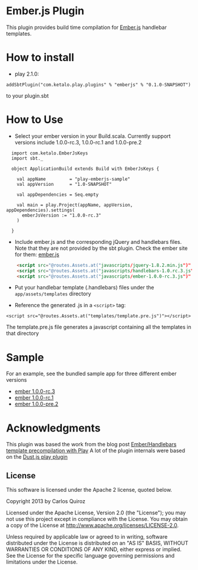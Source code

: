 # Ember.js Plugin

This plugin provides build time compilation for [Ember.js](https://github.com/emberjs/ember.js) handlebar templates.

# How to install

* play 2.1.0:

```
addSbtPlugin("com.ketalo.play.plugins" % "emberjs" % "0.1.0-SNAPSHOT")
``` 

to your plugin.sbt

# How to Use

* Select your ember version in your Build.scala. Currently support versions include 1.0.0-rc.3, 1.0.0-rc.1 and 1.0.0-pre.2

```
  import com.ketalo.EmberJsKeys
  import sbt._

  object ApplicationBuild extends Build with EmberJsKeys {

    val appName         = "play-emberjs-sample"
    val appVersion      = "1.0-SNAPSHOT"

    val appDependencies = Seq.empty

    val main = play.Project(appName, appVersion, appDependencies).settings(
      emberJsVersion := "1.0.0-rc.3"
    )

  }
```

* Include ember.js and the corresponding jQuery and handlebars files. Note that they are not provided by the sbt plugin. Check the ember site for them: [ember.js](https://ember.js) 
```html
    <script src="@routes.Assets.at("javascripts/jquery-1.8.2.min.js")" type="text/javascript"></script>
    <script src="@routes.Assets.at("javascripts/handlebars-1.0.rc.3.js")" type="text/javascript"></script>
    <script src="@routes.Assets.at("javascripts/ember-1.0.0-rc.3.js")" type="text/javascript"></script>
```

* Put your handlebar template (.handlebars) files under the ```app/assets/templates``` directory

* Reference the generated .js in a  ```<script>``` tag:
```
<script src="@routes.Assets.at("templates/template.pre.js")"></script>
```

The template.pre.js file generates a javascript containing all the templates in that directory

# Sample

For an example, see the bundled sample app for three different ember versions

* [ember 1.0.0-rc.3](/sample-1.0.0-rc.3)
* [ember 1.0.0-rc.1](/sample-1.0.0-rc.1)
* [ember 1.0.0-pre.2](/sample-1.0.0-pre.2)

# Acknowledgments

This plugin was based the work from the blog post [Ember/Handlebars template precompilation with Play](http://eng.netwallet.com/2012/04/25/emberhandlebars-template-precompilation-with-play/)
A lot of the plugin internals were based on the [Dust.js play plugin](https://github.com/typesafehub/play-plugins/tree/master/dust)

## License

This software is licensed under the Apache 2 license, quoted below.

Copyright 2013 by Carlos Quiroz

Licensed under the Apache License, Version 2.0 (the "License"); you may not use this project except in compliance with the License. You may obtain a copy of the License at http://www.apache.org/licenses/LICENSE-2.0.

Unless required by applicable law or agreed to in writing, software distributed under the License is distributed on an "AS IS" BASIS, WITHOUT WARRANTIES OR CONDITIONS OF ANY KIND, either express or implied. See the License for the specific language governing permissions and limitations under the License.